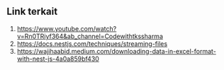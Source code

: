 ## Link terkait

1. https://www.youtube.com/watch?v=Rn0TRiyf364&ab_channel=Codewithtkssharma
2. https://docs.nestjs.com/techniques/streaming-files
3. https://wajihaabid.medium.com/downloading-data-in-excel-format-with-nest-js-4a0a859bf430
